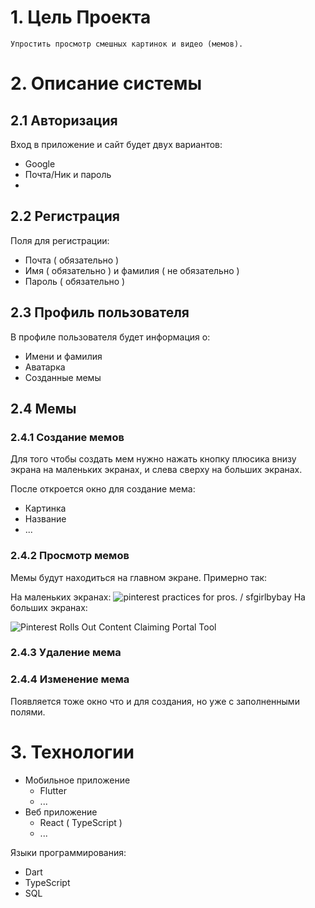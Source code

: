 # 1. Цель Проекта
```
Упростить просмотр смешных картинок и видео (мемов).
```

# 2. Описание системы

## 2.1 Авторизация
Вход в приложение и сайт будет двух вариантов:
* Google
* Почта/Ник и пароль
* 
## 2.2 Регистрация
Поля для регистрации:
* Почта ( обязательно )
* Имя ( обязательно ) и фамилия ( не обязательно )
* Пароль ( обязательно )

## 2.3 Профиль пользователя
В профиле пользователя будет информация о:
* Имени и фамилия
* Аватарка
* Созданные мемы

## 2.4 Мемы

### 2.4.1 Создание мемов
Для того чтобы создать мем нужно нажать кнопку плюсика внизу экрана на маленьких экранах, и слева сверху на больших экранах.

После откроется окно для создание мема:
* Картинка
* Название
* ... 

### 2.4.2 Просмотр мемов
Мемы будут находиться на главном экране. Примерно так: 

На маленьких экранах:
![pinterest practices for pros. / sfgirlbybay](https://sfgirlbybayadm-wpengine.netdna-ssl.com/wp-content/uploads/2019/11/P2-575x880.jpg)
На больших экранах:

![Pinterest Rolls Out Content Claiming Portal Tool](https://static-prod.adweek.com/wp-content/uploads/2021/04/PinterestPinGridHero.jpg)
### 2.4.3 Удаление мема

### 2.4.4 Изменение мема
Появляется тоже окно что и для создания, но уже с заполненными полями.


# 3. Технологии
* Мобильное приложение 
	* Flutter
	* ...
* Веб приложение
	* React ( TypeScript )
	* ...

Языки программирования:
* Dart
* TypeScript
* SQL

